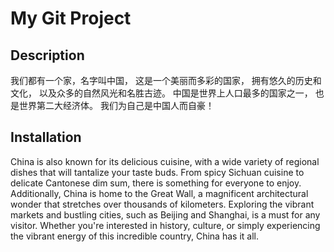 # My Git Project

## Description
我们都有一个家，名字叫中国，
这是一个美丽而多彩的国家，
拥有悠久的历史和文化，
以及众多的自然风光和名胜古迹。
中国是世界上人口最多的国家之一，
也是世界第二大经济体。
我们为自己是中国人而自豪！

## Installation
China is also known for its delicious cuisine, with a wide variety of regional dishes that will tantalize your taste buds. From spicy Sichuan cuisine to delicate Cantonese dim sum, there is something for everyone to enjoy. Additionally, China is home to the Great Wall, a magnificent architectural wonder that stretches over thousands of kilometers. Exploring the vibrant markets and bustling cities, such as Beijing and Shanghai, is a must for any visitor. Whether you're interested in history, culture, or simply experiencing the vibrant energy of this incredible country, China has it all.
